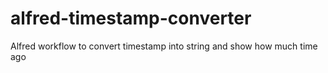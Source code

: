 # alfred-timestamp-converter
Alfred workflow to convert timestamp into string and show how much time ago
